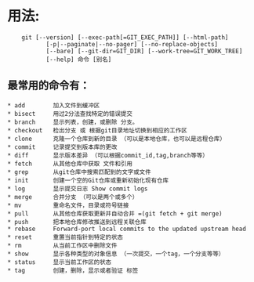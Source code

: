 # 用法: 
```    
    git [--version] [--exec-path[=GIT_EXEC_PATH]] [--html-path]
           [-p|--paginate|--no-pager] [--no-replace-objects]
           [--bare] [--git-dir=GIT_DIR] [--work-tree=GIT_WORK_TREE]
           [--help] 命令 [别名]
``` 

## 最常用的命令有：
    * add        加入文件到缓冲区
    * bisect     用过2分法查找特定的错误提交
    * branch     显示列表，创建，或删除 分支。
    * checkout   检出分支 或 根据git目录地址切换到相应的工作区
    * clone      克隆一个仓库到新的目录 （可以是本地仓库，也可以是远程仓库）
    * commit     记录提交到版本库的更改
    * diff       显示版本差异 （可以根据commit_id,tag,branch等等）
    * fetch      从其他仓库中获取 文件和引用
    * grep       从git仓库中搜索匹配到的文字或文件
    * init       创建一个空的Git仓库或重新初始化现有仓库
    * log        显示提交日志 Show commit logs
    * merge      合并分支 （可以是两个或多个）
    * mv         重命名文件，目录或符号链接
    * pull       从其他仓库获取更新并自动合并 =(git fetch + git merge)
    * push       把本地仓库修改推送到远程关联仓库
    * rebase     Forward-port local commits to the updated upstream head
    * reset      重置当前指针到特定的状态
    * rm         从当前工作区中删除文件
    * show       显示各种类型的对象信息 （一次提交，一个tag，一个分支等等）
    * status     显示当前工作区的状态
    * tag        创建，删除，显示或者验证 标签
